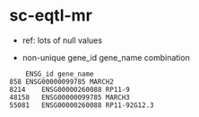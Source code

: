 # sc-eqtl-mr

- ref: lots of null values

- non-unique gene_id gene_name combination
```
	ENSG_id	gene_name
858	ENSG00000099785	MARCH2
8214	ENSG00000260088	RP11-9
48158	ENSG00000099785	MARCH3
55081	ENSG00000260088	RP11-92G12.3
```